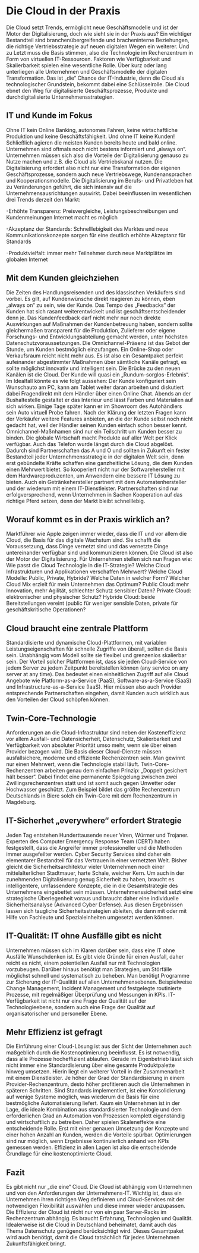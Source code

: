 # Die Cloud in der Praxis

Die Cloud setzt Trends, ermöglicht neue Geschäftsmodelle und ist der Motor der Digitalisierung, doch wie sieht sie in der Praxis aus? Ein wichtiger Bestandteil sind branchenübergreifende und bracheninterne Beziehungen, die richtige Vertriebsstrategie auf neuen digitalen Wegen ein weiterer. Und zu Letzt muss die Basis stimmen, also die Technologie im Rechenzentrum in Form von virtuellen IT-Ressourcen. Faktoren wie Verfügbarkeit und Skalierbarkeit spielen eine wesentliche Rolle. 
Über kurz oder lang unterliegen alle Unternehmen und Geschäftsmodelle der digitalen Transformation. Das ist „die“ Chance der IT-Industrie, denn die Cloud als technologischer Grundstein, bekommt dabei eine Schlüsselrolle. Die Cloud ebnet den Weg für digitalisierte Geschäftsprozesse, Produkte und durchdigitalisierte Unternehmensstrategien. 

## IT und Kunde im Fokus

Ohne IT kein Online Banking, autonomes Fahren, keine wirtschaftliche Produktion und keine Geschäftsfähigkeit. Und ohne IT keine Kunden! Schließlich agieren die meisten Kunden bereits heute und bald online. Unternehmen sind oftmals noch nicht bestens informiert und „always on“. Unternehmen müssen sich also die Vorteile der Digitalisierung genauso zu Nutze machen und z.B. die Cloud als Vertriebskanal nutzen. Die Digitalisierung erfordert also nicht nur eine Transformation der eigenen Geschäftsprozesse, sondern auch neue Vertriebswege, Kundenansprachen und Kooperationsmodelle. 
Die Digitalisierung im Berufs- und Privatleben hat zu Veränderungen geführt, die sich intensiv auf die Unternehmensausrichtungen auswirkt. Dabei beeinflussen im wesentlichen drei Trends derzeit den Markt:

-Erhöhte Transparenz: Preisvergleiche, Leistungsbeschreibungen und Kundenmeinungen Internet macht es möglich 

-Akzeptanz der Standards: Schnelllebigkeit des Marktes und neue Kommunikationskonzepte sorgen für eine deutlich erhöhte Akzeptanz für Standards

-Produktvielfalt: immer mehr Teilnehmer durch neue Marktplätze im globalen Internet

## Mit dem Kunden gleichziehen

Die Zeiten des Handlungsreisenden und des klassischen Verkäufers sind vorbei. Es gilt, auf Kundenwünsche direkt reagieren zu können, eben „always on“ zu sein, wie der Kunde. Das Tempo des „Feedbacks“ der Kunden hat sich rasant weiterentwickelt und ist geschäftsentscheidender denn je. Das Kundenfeedback darf nicht mehr nur noch direkte Auswirkungen auf Maßnahmen der Kundenbetreuung haben, sondern sollte gleichermaßen transparent für die Produktion, Zulieferer oder eigene Forschungs- und Entwicklungsabteilung gemacht werden, unter höchsten Datenschutzvoraussetzungen. 
Die Omnichannel-Präsenz ist das Gebot der Stunde, um Kunden bestmöglich einzufangen. Ein Online-Shop oder Verkaufsraum reicht nicht mehr aus. Es ist also ein Gesamtpaket perfekt aufeinander abgestimmter Maßnahmen über sämtliche Kanäle gefragt, es sollte möglichst innovativ und intelligent sein. Die Brücke zu den neuen Kanälen ist die Cloud. Der Kunde will quasi ein „Rundum-sorglos-Erlebnis“. Im Idealfall könnte es wie folgt aussehen: Der Kunde konfiguriert sein Wunschauto am PC, kann am Tablet weiter daran arbeiten und diskutiert dabei Fragendirekt mit dem Händler über einen Online Chat. Abends an der Bushaltestelle gestaltet er das Interieur und lässt Farben und Materialien auf sich wirken. Einige Tage später kann er im Showroom des Autohändlers sein Auto virtuell Probe fahren. Nach der Klärung der letzten Fragen kann der Verkäufer weitere Features anbieten, an die der Kunde selbst noch nicht gedacht hat, weil der Händler seinen Kunden einfach schon besser kennt. 
Omnichannel-Maßnhamen sind nur ein Teilschritt um Kunden besser zu binden. Die globale Wirtschaft macht Produkte auf aller Welt per Klick verfügbar. Auch das Telefon wurde längst durch die Cloud abgelöst. Dadurch sind Partnerschaften das A und O und sollten in Zukunft ein fester Bestandteil jeder Unternehmensstrategie in der digitalen Welt sein, denn erst gebündelte Kräfte schaffen eine ganzheitliche Lösung, die dem Kunden einen Mehrwert bietet. So kooperiert nicht nur der Softwarehersteller mit dem Hardwareproduzenten, um Anwendern eine bessere IT Lösung zu bieten. Auch ein Getränkehersteller partnert mit dem Automatenhersteller und der wiederum mit einem IT-Dienstleister. Partnerschaften sind nur erfolgversprechend, wenn Unternehmen in Sachen Kooperation auf das richtige Pferd setzen, denn der Markt bleibt schnelllebig. 

## Worauf kommt es in der Praxis wirklich an?

Marktführer wie Apple zeigen immer wieder, dass die IT und vor allem die Cloud, die Basis für das digitale Wachstum sind. Sie schafft die Voraussetzung, dass Dinge vernetzt sind und das vernetzte Dinge untereinander verfügbar sind und kommunizieren können. Die Cloud ist also der Motor der Digitalisierung. Für Unternehmen stellen sich nun Fragen wie: Wie passt die Cloud Technologie in die IT-Strategie? Welche Cloud Infrastrukturen und Applikationen verschaffen Mehrwert? Welche Cloud Modelle: Public, Private, Hybride? Welche Daten in welcher Form? Welcher Cloud Mix erzielt für mein Unternehmen das Optimum? Public Cloud: mehr Innovation, mehr Agilität, schlechter Schutz sensibler Daten? Private Cloud: elektronischer und physischer Schutz? Hybride Cloud: beide Bereitstellungen vereint (public für weniger sensible Daten, private für geschäftskritische Operationen?

## Cloud braucht eine zentrale Plattform

Standardisierte und dynamische Cloud-Plattformen, mit variablen Leistungseigenschaften für schnelle Zugriffe von überall, sollten die Basis sein. Unabhängig vom Modell sollte sie flexibel und grenzenlos skalierbar sein. Der Vorteil solcher Plattformen ist, dass sie jeden Cloud-Service von jedem Server zu jedem Zeitpunkt bereitstellen können (any service on any server at any time). Das bedeutet einen einheitlichen Zugriff auf alle Cloud Angebote wie Platform-as-a-Service (PaaS), Software-as-a-Service (SaaS) und Infrastructure-as-a-Service (IaaS). Hier müssen also auch Provider entsprechende Partnerschaften eingehen, damit Kunden auch wirklich aus den Vorteilen der Cloud schöpfen können. 

## Twin-Core-Technologie

Anforderungen an die Cloud-Infrastruktur sind neben der Kosteneffizienz vor allem Ausfall- und Datensicherheit, Datenschutz, Skalierbarkeit und Verfügbarkeit von absoluter Priorität umso mehr, wenn sie über einen Provider bezogen wird. Die Basis dieser Cloud-Dienste müssen ausfallsichere, moderne und effiziente Rechenzentren sein. Man gewinnt nur einen Mehrwert, wenn die Technologie stabil läuft. Twin-Core-Rechenzentren arbeiten genau dem einfachen Prinzip: „Doppelt gesichert hält besser“. Dabei findet eine permanente Spiegelung zwischen zwei Zwillingsrechenzentren statt und ist somit auch gegen Unwetter oder Hochwasser geschützt. Zum Beispiel bildet das größte Rechenzentrum Deutschlands in Biere solch ein Twin-Core mit dem Rechenzentrum in Magdeburg. 

## IT-Sicherhet „everywhere“ erfordert Strategie

Jeden Tag entstehen Hunderttausende neuer Viren, Würmer und Trojaner. Experten des Computer Emergency Response Team (CERT) haben festgestellt, dass die Angreifer immer professioneller und die Methoden immer ausgefeilter werden. Cyber Security Services sind daher ein elementarer Bestandteil für das Vertrauen in einer vernetzten Welt. Bisher gleicht die Sicherheitsarchitektur vieler Unternehmen noch einer mittelalterlichen Stadtmauer, harte Schale, weicher Kern. Um auch in der zunehmenden Digitalisierung genug Sicherheit zu haben, braucht es intelligentere, umfassendere Konzepte, die in die Gesamtstrategie des Unternehmens eingebettet sein müssen. Unternehmenssicherheit setzt eine strategische Überlegenheit voraus und braucht daher eine individuelle Sicherheitsanalyse (Advanced Cyber Defense). Aus diesen Ergebnissen lassen sich taugliche Sicherheitsstrategien ableiten, die dann mit oder mit Hilfe von Fachleute und Spezialeinheiten umgesetzt werden können. 

## IT-Qualität: IT ohne Ausfälle gibt es nicht

Unternehmen müssen sich im Klaren darüber sein, dass eine IT ohne Ausfälle Wunschdenken ist. Es gibt viele Gründe für einen Ausfall, daher reicht es nicht, einem potentiellen Ausfall nur mit Technologien vorzubeugen. Darüber hinaus benötigt man Strategien, um Störfälle möglichst schnell und systematisch zu beheben. Man benötigt Programme zur Sicherung der IT-Qualität auf allen Unternehmensebenen. Beispielweise Change Management, Incident Management und festgelegte routinierte Prozesse, mit regelmäßiger Überprüfung und Messungen in KPIs. IT-Verfügbarkeit ist nicht nur eine Frage der Qualität auf der Technologieebene, sondern auch eine Frage der Qualität auf organisatorischer und personeller Ebene. 

## Mehr Effizienz ist gefragt

Die Einführung einer Cloud-Lösung ist aus der Sicht der Unternehmen auch maßgeblich durch die Kostenoptimierung beeinflusst. Es ist notwendig, dass alle Prozesse hocheffizient ablaufen. Gerade im Eigenbetrieb lässt sich nicht immer eine Standardisierung über eine gesamte Produktpalette hinweg umsetzen. Hierin liegt ein weiterer Vorteil in der Zusammenarbeit mit einem Dienstleister. Je höher der Grad der Standardisierung in einem Provider-Rechenzentrum, desto höher profitieren auch die Unternehmen in späteren Schritten. Sind Standards implementiert, ist eine Konsolidierung auf wenige Systeme möglich, was wiederum die Basis für eine bestmögliche Automatisierung liefert. 
Kaum ein Unternehmen ist in der Lage, die ideale Kombination aus standardisierter Technologie und dem erforderlichen Grad an Automation von Prozessen komplett eigenständig und wirtschaftlich zu betreiben. Daher spielen Skaleneffekte eine entscheidende Rolle. Erst mit einer genauen Umsetzung der Konzepte und einer hohen Anzahl an Kunden, werden die Vorteile spürbar. Optimierungen sind nur möglich, wenn Ergebnisse kontinuierlich anhand von KPIs gemessen werden. Effizienz in allen Lagen ist also die entscheidende Grundlage für eine kostenoptimierte Cloud.

## Fazit

Es gibt nicht nur „die eine“ Cloud. Die Cloud ist abhängig vom Unternehmen und von den Anforderungen der Unternehmens-IT. Wichtig ist, dass ein Unternehmen ihren richtigen Weg definieren und Cloud-Services mit der notwendigen Flexibilität auswählen und diese immer wieder anzupassen. Die Effizienz der Cloud ist nicht nur von ein paar Server-Racks im Rechenzentrum abhängig. Es braucht Erfahrung, Technologien und Qualität. Idealerweise ist die Cloud in Deutschland beheimatet, damit auch das Thema Datenschutz genügend berücksichtigt wird. Dieses Gesamtpaket wird auch benötigt, damit die Cloud tatsächlich für jedes Unternehmen Zukunftsfähigkeit bringt. 

